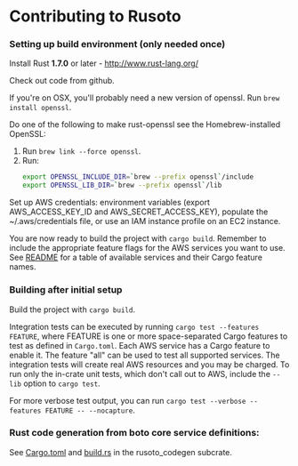 # Contributing to Rusoto

### Setting up build environment (only needed once)

Install Rust **1.7.0** or later - http://www.rust-lang.org/

Check out code from github.

If you're on OSX, you'll probably need a new version of openssl.  Run `brew install openssl`.

Do one of the following to make rust-openssl see the Homebrew-installed OpenSSL:

1.  Run `brew link --force openssl`.
2.  Run:
    ``` bash
    export OPENSSL_INCLUDE_DIR=`brew --prefix openssl`/include
    export OPENSSL_LIB_DIR=`brew --prefix openssl`/lib
    ```

Set up AWS credentials: environment variables (export AWS_ACCESS_KEY_ID and
AWS_SECRET_ACCESS_KEY), populate the ~/.aws/credentials file, or use an
IAM instance profile on an EC2 instance.

You are now ready to build the project with `cargo build`.
Remember to include the appropriate feature flags for the AWS services you want to use.
See [README](README.md) for a table of available services and their Cargo feature names.

### Building after initial setup

Build the project with `cargo build`.

Integration tests can be executed by running `cargo test --features FEATURE`, where FEATURE is one or more space-separated Cargo features to test as defined in `Cargo.toml`.
Each AWS service has a Cargo feature to enable it.
The feature "all" can be used to test all supported services.
The integration tests will create real AWS resources and you may be charged.
To run only the in-crate unit tests, which don't call out to AWS, include the `--lib` option to `cargo test`.

For more verbose test output, you can run `cargo test --verbose --features FEATURE -- --nocapture`.

### Rust code generation from boto core service definitions:

See [Cargo.toml](codegen/Cargo.toml) and [build.rs](codegen/build.rs) in the
rusoto_codegen subcrate.
